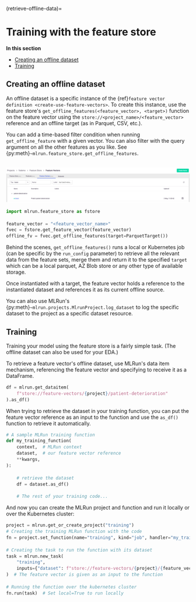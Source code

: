 (retrieve-offline-data)=
# Training with the feature store

**In this section**
- [Creating an offline dataset](#creating-an-offline-dataset)
- [Training](#training)

## Creating an offline dataset

An offline dataset is a specific instance of the {ref}`feature vector definition <create-use-feature-vectors>`. To create this instance, use the feature store's 
`get_offline_features(<feature_vector>, <target>)` function on the feature vector using the `store://<project_name>/<feature_vector>` 
reference and an offline target (as in Parquet, CSV, etc.).

You can add a time-based filter condition when running `get_offline_feature` with a given vector. You can also filter with the query argument on all the other features as you like. See {py:meth}`~mlrun.feature_store.get_offline_features`.

<br><img src="../_static/images/mlrun-feature-vector-ui.png" alt="feature-store-vector-ui" width="800"/><br>

```python
import mlrun.feature_store as fstore

feature_vector = "<feature_vector_name>"
fvec = fstore.get_feature_vector(feature_vector)
offline_fv = fvec.get_offline_features(target=ParquetTarget())
```

Behind the scenes, `get_offline_features()` runs a local or Kubernetes job (can be specific by the `run_config` parameter) to retrieve 
all the relevant data from the feature sets, merge them and return it to the specified `target` which can be a local parquet, 
AZ Blob store or any other type of available storage.

Once instantiated with a target, the feature vector holds a reference to the instantiated dataset and references it as its current offline source.

You can also use MLRun's {py:meth}`~mlrun.projects.MlrunProject.log_dataset` to log the specific dataset to the project as a specific dataset resource.

## Training

Training your model using the feature store is a fairly simple task. (The offline dataset can also be used for your EDA.)

To retrieve a feature vector's offline dataset, use MLRun's data item mechanism, referencing the feature vector and 
specifying to receive it as a DataFrame.

```python
df = mlrun.get_dataitem(
    f"store://feature-vectors/{project}/patient-deterioration"
).as_df()
```

When trying to retrieve the dataset in your training function, you can put the feature vector reference as an input to 
the function and use the `as_df()` function to retrieve it automatically.

```python
# A sample MLRun training function
def my_training_function(
    context,  # MLRun context
    dataset,  # our feature vector reference
    **kwargs,
):

    # retrieve the dataset
    df = dataset.as_df()

    # The rest of your training code...
```

And now you can create the MLRun project and function and run it locally or over the Kubernetes cluster:

```python
project = mlrun.get_or_create_project("training")
# Creating the training MLRun function with the code
fn = project.set_function(name="training", kind="job", handler="my_training_function")

# Creating the task to run the function with its dataset
task = mlrun.new_task(
    "training",
    inputs={"dataset": f"store://feature-vectors/{project}/{feature_vector_name}"},
)  # The feature vector is given as an input to the function

# Running the function over the kubernetes cluster
fn.run(task)  # Set local=True to run locally
```
